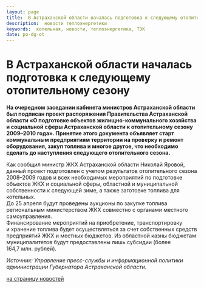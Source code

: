 ```yaml
---
layout: page
title:  В Астраханской области началась подготовка к следующему отопительному сезону
description:  новости теплоэнергетики
keywords:  котельная, новости, теплоэнергетика, ТЭК
date: po-dg-ot
---
```


# В Астраханской области началась подготовка к следующему отопительному сезону

**На очередном заседании кабинета министров Астраханской области был подписан проект распоряжения Правительства Астраханской области «О подготовке объектов жилищно-коммунального хозяйства и социальной сферы Астраханской области к отопительному сезону 2009–2010 года». Принятие этого документа объявляет старт коммунальным предприятиям территории на проверку и ремонт оборудования, закуп топлива и многое другое, что необходимо сделать до наступления следующего отопительного сезона.**  
  
Как сообщил министр ЖКХ Астраханской области Николай Яровой, данный проект
подготовлен с учетом результатов отопительного сезона 2008–2009 годов и всех
необходимых мероприятий по подготовке объектов ЖКХ и социальной сферы,
областной и муниципальной собственности к следующей зиме, а также заготовке
топлива для котельных.  
До 25 апреля будут проведены аукционы по закупке топлива региональным
министерством ЖКХ совместно с органами местного самоуправления.  
Финансирование мероприятий на приобретение, транспортировку и хранение топлива
будет осуществляться за счет собственных средств предприятий ЖКХ и местных
бюджетов. Из областной казны бюджетам муниципалитетов будут предоставлены лишь
субсидии (более 164,7 млн. рублей).

_Источник: Управление пресс-службы и информационной политики администрации
Губернатора Астраханской области._

[на страницу новостей](/news.shtml)

